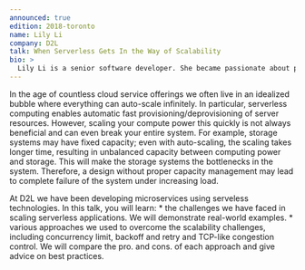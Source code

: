 ```yaml
---
announced: true
edition: 2018-toronto
name: Lily Li
company: D2L
talk: When Serverless Gets In the Way of Scalability
bio: >
  Lily Li is a senior software developer. She became passionate about performance and scalability in networking and distributed systems when obtaining her Master's Degree from University of Waterloo. For the last two years, she has been working in D2L focusing on scalability issues in AWS, building large-scale web applications based on Serverless technologies and event-driven architecture. She has also been leading on the effort of best practices and design patterns for microservices. As an advocate of software performance engineering, she enjoys to deliver talks on performance and scalability to her peers. Prior to D2L, Lily worked with large-scale messaging system in RIM.
---
```


In the age of countless cloud service offerings we often live in an idealized bubble where everything can auto-scale infinitely. In particular, serverless computing enables automatic fast provisioning/deprovisioning of server resources. However, scaling your compute power this quickly is not always beneficial and can even break your entire system. For example, storage systems may have fixed capacity; even with auto-scaling, the scaling takes longer time, resulting in unbalanced capacity between computing power and storage. This will make the storage systems the bottlenecks in the system. Therefore, a design without proper capacity management may lead to complete failure of the system under increasing load.

At D2L we have been developing microservices using serveless technologies. In this talk, you will learn: * the challenges we have faced in scaling serverless applications. We will demonstrate real-world examples. * various approaches we used to overcome the scalability challenges, including concurrency limit, backoff and retry and TCP-like congestion control. We will compare the pro. and cons. of each approach and give advice on best practices.
